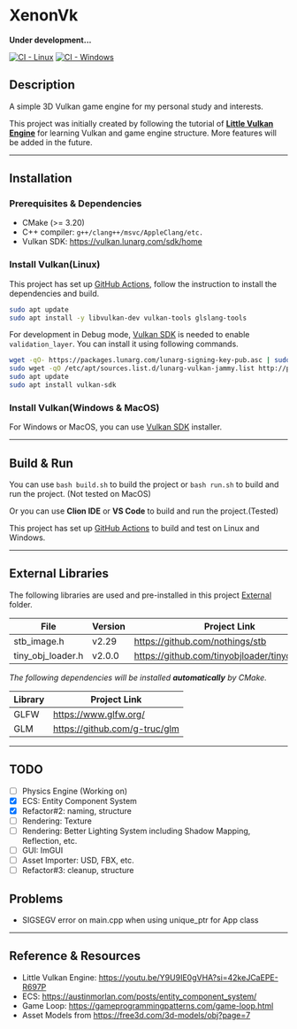 # XenonVk

**Under development...**

[![CI - Linux](https://github.com/WvXY/XenonVk/actions/workflows/ubuntu.build.yml/badge.svg)](https://github.com/WvXY/XenonVk/actions/workflows/ubuntu.build.yml)
[![CI - Windows](https://github.com/WvXY/XenonVk/actions/workflows/windows.build.yml/badge.svg)](https://github.com/WvXY/XenonVk/actions/workflows/windows.build.yml)

## Description

A simple 3D Vulkan game engine for my personal study and interests.

This project was initially created by following the tutorial
of [**Little Vulkan Engine**](https://youtu.be/Y9U9IE0gVHA?si=42keJCaEPE-R697P)
for learning Vulkan and game engine structure.
More features will be added in the future.

------

## Installation

### Prerequisites & Dependencies

- CMake (>= 3.20)
- C++ compiler: ```g++/clang++/msvc/AppleClang/etc.```
- Vulkan SDK: https://vulkan.lunarg.com/sdk/home

### Install Vulkan(Linux)

This project has set up [GitHub Actions](.github/workflows/cmake-build-multi.yml),
follow the instruction to install the dependencies and build.

```bash    
sudo apt update
sudo apt install -y libvulkan-dev vulkan-tools glslang-tools
```

For development in Debug
mode, [Vulkan SDK](https://vulkan.lunarg.com/doc/view/latest/linux/getting_started_ubuntu.html#vulkan-sdk-layers) is
needed to enable `validation_layer`.
You can install it using following commands.

```bash
wget -qO- https://packages.lunarg.com/lunarg-signing-key-pub.asc | sudo tee /etc/apt/trusted.gpg.d/lunarg.asc
sudo wget -qO /etc/apt/sources.list.d/lunarg-vulkan-jammy.list http://packages.lunarg.com/vulkan/lunarg-vulkan-jammy.list
sudo apt update
sudo apt install vulkan-sdk
```

### Install Vulkan(Windows & MacOS)

For Windows or MacOS, you can use [Vulkan SDK](https://vulkan.lunarg.com/) installer.


------

## Build & Run

You can use `bash build.sh` to build the project or `bash run.sh` to build and run the project. (Not tested on MacOS)

Or you can use **Clion IDE** or **VS Code** to build and run the project.(Tested)

This project has set up [GitHub Actions](.github/workflows/) to build and test on Linux and Windows.

-----

## External Libraries

The following libraries are used and pre-installed in this project [External](Engine/External) folder.

| File              | Version | Project Link                                   |
|-------------------|---------|------------------------------------------------|
| stb_image.h       | v2.29   | https://github.com/nothings/stb                |
| tiny_obj_loader.h | v2.0.0  | https://github.com/tinyobjloader/tinyobjloader |

_The following dependencies will be installed **automatically** by CMake._

| Library | Project Link                  |
|---------|-------------------------------|
| GLFW    | https://www.glfw.org/         |
| GLM     | https://github.com/g-truc/glm |

------

## TODO

- [ ] Physics Engine (Working on)
- [X] ECS: Entity Component System
- [X] Refactor#2: naming, structure
- [ ] Rendering: Texture
- [ ] Rendering: Better Lighting System including Shadow Mapping, Reflection, etc.
- [ ] GUI: ImGUI
- [ ] Asset Importer: USD, FBX, etc.
- [ ] Refactor#3: cleanup, structure

## Problems

- SIGSEGV error on main.cpp when using unique_ptr for App class

------

## Reference & Resources

- Little Vulkan Engine: https://youtu.be/Y9U9IE0gVHA?si=42keJCaEPE-R697P
- ECS: https://austinmorlan.com/posts/entity_component_system/
- Game Loop: https://gameprogrammingpatterns.com/game-loop.html
- Asset Models from https://free3d.com/3d-models/obj?page=7
